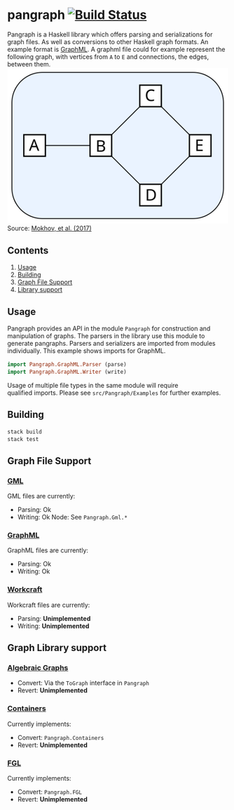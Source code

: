 # pangraph [![Build Status](https://travis-ci.org/tuura/pangraph.svg?branch=master)](https://travis-ci.org/tuura/pangraph)  

Pangraph is a Haskell library which offers parsing and serializations for graph files. As well as conversions to other Haskell graph formats. An example format is [GraphML](http://graphml.graphdrawing.org/). A graphml file
could for example represent the following graph, with vertices from `A` to `E` and connections, the edges, between them.  
![a-sample-graph](examples/graphs/network.svg)  
Source:
[Mokhov, et al. (2017)](https://github.com/tuura/papers/tree/3460a889ebcf8e21bbde54f9cb7fc3662a6c7ff8/fdl-2017 "Newcastle University")

## Contents
1. [Usage](#usage)  
2. [Building](#building)
3. [Graph File Support](#graph-file-support)
4. [Library support](#graph-library-support)

## Usage
Pangraph provides an API in the module `Pangraph` for construction and   
manipulation of graphs. The parsers in the library use this module to   
generate pangraphs. Parsers and serializers are imported from modules  
individually. This example shows imports for GraphML.
```haskell
import Pangraph.GraphML.Parser (parse)
import Pangraph.GraphML.Writer (write)
```
Usage of multiple file types in the same module will require  
qualified imports. Please see `src/Pangraph/Examples` for further examples.

## Building
```haskell
stack build
stack test
```

## Graph File Support  

### [GML](https://en.wikipedia.org/wiki/Graph_Modelling_Language)
GML files are currently:
- Parsing: Ok
- Writing: Ok
Node: See `Pangraph.Gml.*`

### [GraphML](http://graphml.graphdrawing.org/)
GraphML files are currently:  
- Parsing: Ok  
- Writing: Ok

### [Workcraft](https://www.workcraft.org/)
Workcraft files are currently:  
- Parsing:  **Unimplemented**  
- Writing:  **Unimplemented**

## Graph Library support  
### [Algebraic Graphs](https://hackage.haskell.org/package/algebraic-graphs)
- Convert:  Via the `ToGraph` interface in `Pangraph`
- Revert:   **Unimplemented**

### [Containers](https://hackage.haskell.org/package/containers)
Currently implements:  
- Convert:  `Pangraph.Containers`
- Revert:   **Unimplemented**

### [FGL](https://hackage.haskell.org/package/fgl)
Currently implements:
- Convert: `Pangraph.FGL`
- Revert: **Unimplemented**
